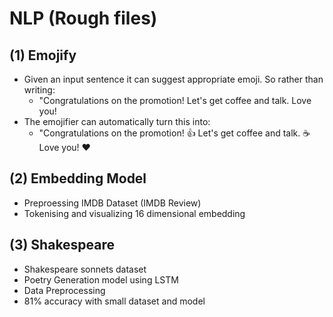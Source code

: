 # NLP (Rough files)

## (1) Emojify
  - Given an input sentence it can suggest appropriate emoji.
    So rather than writing:
     - "Congratulations on the promotion! Let's get coffee and talk. Love you!
  - The emojifier can automatically turn this into:
     - "Congratulations on the promotion! 👍 Let's get coffee and talk. ☕️ Love you! ❤️
     
## (2) Embedding Model 
  - Preproessing IMDB Dataset (IMDB Review)
  - Tokenising and visualizing 16 dimensional embedding 

## (3) Shakespeare 
  - Shakespeare sonnets dataset
  - Poetry Generation model using LSTM
  - Data Preprocessing
  - 81% accuracy with small dataset and model 
